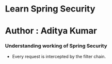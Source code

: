 # Learn Spring Security 
# Author : Aditya Kumar
### Understanding working of Spring Security
* Every request is intercepted by the filter chain.